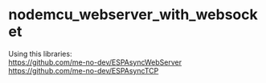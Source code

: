 # nodemcu_webserver_with_websocket

Using this libraries: \
https://github.com/me-no-dev/ESPAsyncWebServer \
https://github.com/me-no-dev/ESPAsyncTCP
